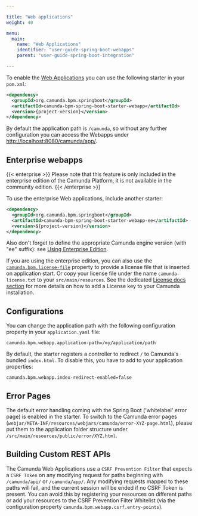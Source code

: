 ```yaml
---

title: "Web applications"
weight: 40

menu:
  main:
    name: "Web Applications"
    identifier: "user-guide-spring-boot-webapps"
    parent: "user-guide-spring-boot-integration"

---
```


To enable the [Web Applications](../../webapps/_index.md">}}) you can use the following starter in your `pom.xml`:

```xml
<dependency>
  <groupId>org.camunda.bpm.springboot</groupId>
  <artifactId>camunda-bpm-spring-boot-starter-webapp</artifactId>
  <version>{project-version}</version>
</dependency>
```

By default the application path is `/camunda`, so without any further configuration you can access 
the Webapps under [http://localhost:8080/camunda/app/](http://localhost:8080/camunda/app/).

## Enterprise webapps

{{< enterprise >}}
Please note that this feature is only included in the enterprise edition of the Camunda Platform, it is not available in the community edition.
{{< /enterprise >}}

To use the enterprise Web applications, include another starter:
```xml
<dependency>
  <groupId>org.camunda.bpm.springboot</groupId>
  <artifactId>camunda-bpm-spring-boot-starter-webapp-ee</artifactId>
  <version>${project-version}</version>
</dependency>
```

Also don't forget to define the appropriate Camunda engine version (with "ee" suffix): see [Using Enterprise Edition](../#using-enterprise-edition).

If you are using the enterprise edition, you can also use the [`camunda.bpm.license-file`](../../user-guide/spring-boot-integration/configuration.md#license-file">}}) 
property to provide a license file that is inserted on application start. Or copy your license file under the name 
`camunda-license.txt` to your `src/main/resources`. See the dedicated [License docs section](../../user-guide/license-use.md)
for more details on how to add a License key to your Camunda installation.

## Configurations

You can change the application path with the following configuration property in your `application.yaml` file:
```properties
camunda.bpm.webapp.application-path=/my/application/path
```

By default, the starter registers a controller to redirect `/` to Camunda's bundled `index.html`.
To disable this, you have to add to your application properties:
```properties
camunda.bpm.webapp.index-redirect-enabled=false
```

## Error Pages

The default error handling coming with the Spring Boot ('whitelabel' error page) is enabled in the starter. To switch to the Camunda error pages (`webjar/META-INF/resources/webjars/camunda/error-XYZ-page.html`), please put them to the application folder structure under `/src/main/resources/public/error/XYZ.html`.

## Building Custom REST APIs

The Camunda Web Applications use a `CSRF Prevention Filter` that expects a `CSRF Token` on any 
modifying request for paths beginning with `/camunda/api/` or `/camunda/app/`. Any modifying requests 
mapped to these paths will fail, and the current session will be ended if no CSRF Token is present.
You can avoid this by registering your resources on different paths or add your resources to the
CSRF Prevention Filter Whitelist (via the configuration property `camunda.bpm.webapp.csrf.entry-points`).